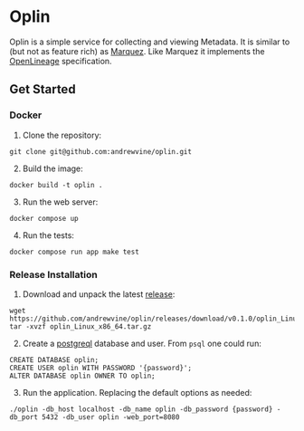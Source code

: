 # Oplin

Oplin is a simple service for collecting and viewing Metadata. It is similar to (but not as feature rich) as [Marquez](https://github.com/MarquezProject/marquez]). Like Marquez it implements the [OpenLineage](https://openlineage.io/) specification.

## Get Started

### Docker

1. Clone the repository:

```
git clone git@github.com:andrewvine/oplin.git
```

2. Build the image:

```
docker build -t oplin .
```

3. Run the web server:

```
docker compose up
```

4. Run the tests:

```
docker compose run app make test
```

### Release Installation

1. Download and unpack the latest [release](https://github.com/andrewvine/oplin/releases):

```
wget https://github.com/andrewvine/oplin/releases/download/v0.1.0/oplin_Linux_x86_64.tar.gz
tar -xvzf oplin_Linux_x86_64.tar.gz
```

2. Create a [postgreql](https://www.postgresql.org) database and user. From `psql` one could run:

```
CREATE DATABASE oplin;
CREATE USER oplin WITH PASSWORD '{password}';
ALTER DATABASE oplin OWNER TO oplin; 
```

3. Run the application. Replacing the default options as needed:

```
./oplin -db_host localhost -db_name oplin -db_password {password} -db_port 5432 -db_user oplin -web_port=8080
```
